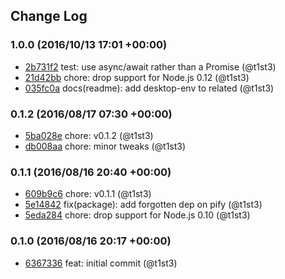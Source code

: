 ## Change Log

### 1.0.0 (2016/10/13 17:01 +00:00)
- [2b731f2](https://github.com/t1st3/is-gnome/commit/2b731f20f406a2489046828e8baacc91762b4369) test: use async/await rather than a Promise (@t1st3)
- [21d42bb](https://github.com/t1st3/is-gnome/commit/21d42bbce0e4ce5057fd410521bc77059f13b039) chore: drop support for Node.js 0.12 (@t1st3)
- [035fc0a](https://github.com/t1st3/is-gnome/commit/035fc0a012f698fe21e2c5c46fad59178718535e) docs(readme): add desktop-env to related (@t1st3)

### 0.1.2 (2016/08/17 07:30 +00:00)
- [5ba028e](https://github.com/t1st3/is-gnome/commit/5ba028ee37f9b612405f8d4d119c5bca97c69ec8) chore: v0.1.2 (@t1st3)
- [db008aa](https://github.com/t1st3/is-gnome/commit/db008aae5d9382169a4cf1148e586851f53b2727) chore: minor tweaks (@t1st3)

### 0.1.1 (2016/08/16 20:40 +00:00)
- [609b9c6](https://github.com/t1st3/is-gnome/commit/609b9c6ce920439ee43fc8f2f275da19925df0a2) chore: v0.1.1 (@t1st3)
- [5e14842](https://github.com/t1st3/is-gnome/commit/5e148425d657221c6a6c89077c9a151ef9e4b605) fix(package): add forgotten dep on pify (@t1st3)
- [5eda284](https://github.com/t1st3/is-gnome/commit/5eda28410e65ccbde5fcf30c500c40b2c9fe784e) chore: drop support for Node.js 0.10 (@t1st3)

### 0.1.0 (2016/08/16 20:17 +00:00)
- [6367336](https://github.com/t1st3/is-gnome/commit/636733693764e972ec7ae1775a0b50ae09251444) feat: initial commit (@t1st3)